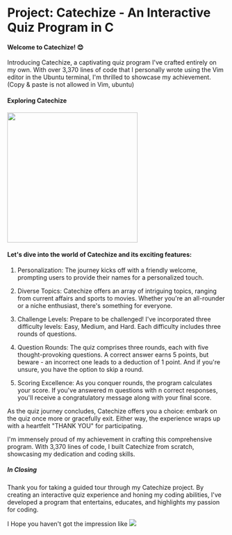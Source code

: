 # Project: Catechize - An Interactive Quiz Program in C

 <h4>Welcome to Catechize! 😊</h4>

Introducing Catechize, a captivating quiz program I've crafted entirely on my own. With over 3,370 lines of code that I personally wrote using the Vim editor in the Ubuntu terminal, I'm thrilled to showcase my achievement. (Copy & paste is not allowed in Vim, ubuntu)

<h4>Exploring Catechize</h4>

<image src="https://cdn.pixabay.com/animation/2022/07/31/20/41/20-41-56-968_512.gif" width="300px">

<h4>Let's dive into the world of Catechize and its exciting features:</h4>

1. Personalization: The journey kicks off with a friendly welcome, prompting users to provide their names for a personalized touch.

2. Diverse Topics: Catechize offers an array of intriguing topics, ranging from current affairs and sports to movies. Whether you're an all-rounder or a niche enthusiast, there's something for everyone.

3. Challenge Levels: Prepare to be challenged! I've incorporated three difficulty levels: Easy, Medium, and Hard. Each difficulty includes three rounds of questions.

4. Question Rounds: The quiz comprises three rounds, each with five thought-provoking questions. A correct answer earns 5 points, but beware - an incorrect one leads to a deduction of 1 point. And if you're unsure, you have the option to skip a round.

5. Scoring Excellence: As you conquer rounds, the program calculates your score. If you've answered m questions with n correct responses, you'll receive a congratulatory message along with your final score.

As the quiz journey concludes, Catechize offers you a choice: embark on the quiz once more or gracefully exit. Either way, the experience wraps up with a heartfelt "THANK YOU" for participating.

I'm immensely proud of my achievement in crafting this comprehensive program. With 3,370 lines of code, I built Catechize from scratch, showcasing my dedication and coding skills.

<h5>In Closing</h5>
Thank you for taking a guided tour through my Catechize project. By creating an interactive quiz experience and honing my coding abilities, I've developed a program that entertains, educates, and highlights my passion for coding.

I Hope you haven't got the impression like
<image src="https://1.bp.blogspot.com/-92ivWo7A0Mc/XyXzTXLgGkI/AAAAAAAAcb4/zLVqTxur4bQBi60W8hZF4L4VMFoYcWIdQCLcBGAsYHQ/s1600/ezgif.com-add-text.gif">
